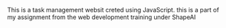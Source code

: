 This is a task management websit creted using JavaScript. this is a part of my assignment from the web development training under ShapeAI
